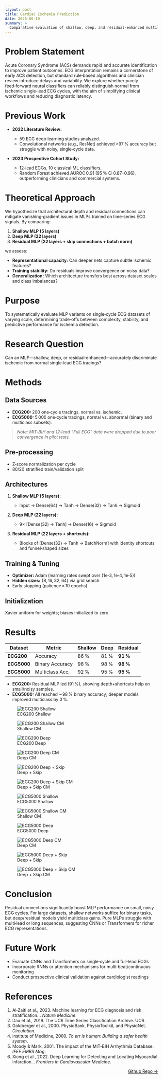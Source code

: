 ```yaml
---
layout: post
title: Cardiac Ischemia Prediction
date: 2025-06-10
summary: >
  Comparative evaluation of shallow, deep, and residual‑enhanced multilayer perceptrons for classifying single‑lead ECG tracings as normal or ischemic.  
---  
```


# Problem Statement  
Acute Coronary Syndrome (ACS) demands rapid and accurate identification to improve patient outcomes. ECG interpretation remains a cornerstone of early ACS detection, but standard rule‑based algorithms and clinician review introduce delays and variability. We explore whether purely feed‑forward neural classifiers can reliably distinguish normal from ischemic single‑lead ECG cycles, with the aim of simplifying clinical workflows and reducing diagnostic latency.

# Previous Work  
- **2022 Literature Review:**
  - 59 ECG deep‑learning studies analyzed.
  - Convolutional networks (e.g., ResNet) achieved >97 % accuracy but struggle with noisy, single‑cycle data.

- **2023 Prospective Cohort Study:**
  - 12‑lead ECGs, 10 classical ML classifiers.
  - Random Forest achieved AUROC 0.91 (95 % CI 0.87–0.96), outperforming clinicians and commercial systems.

# Theoretical Approach
We hypothesize that architectural depth and residual connections can mitigate vanishing‑gradient issues in MLPs trained on time‑series ECG signals. By comparing:

1. **Shallow MLP (5 layers)**
2. **Deep MLP (22 layers)**
3. **Residual MLP (22 layers + skip connections + batch norm)**

we assess:
- **Representational capacity:** Can deeper nets capture subtle ischemic features?
- **Training stability:** Do residuals improve convergence on noisy data?
- **Generalization:** Which architecture transfers best across dataset scales and class imbalances?

# Purpose
To systematically evaluate MLP variants on single‑cycle ECG datasets of varying scale, determining trade‑offs between complexity, stability, and predictive performance for ischemia detection.

# Research Question
Can an MLP—shallow, deep, or residual‑enhanced—accurately discriminate ischemic from normal single‑lead ECG tracings?  

# Methods

## Data Sources
- **ECG200:** 200 one‑cycle tracings, normal vs. ischemic.  
- **ECG5000:** 5 000 one‑cycle tracings, normal vs. abnormal (binary and multiclass subsets).

> *Note: MIT‑BIH and 12‑lead “Full ECG” data were dropped due to poor convergence in pilot tests.*

## Pre‑processing
- Z‑score normalization per cycle  
- 80/20 stratified train/validation split  

## Architectures
1. **Shallow MLP (5 layers):**
   - Input → Dense(64) → Tanh → Dense(32) → Tanh → Sigmoid

2. **Deep MLP (22 layers):**
   - 9× [Dense(32) → Tanh] → Dense(16) → Sigmoid

3. **Residual MLP (22 layers + shortcuts):**
   - Blocks of [Dense(32) → Tanh → BatchNorm] with identity shortcuts and funnel‑shaped sizes

## Training & Tuning
- **Optimizer:** Adam (learning rates swept over {1e‑3, 1e‑4, 1e‑5})  
- **Hidden sizes:** {8, 16, 32, 64} via grid search  
- Early stopping (patience = 10 epochs)

## Initialization
Xavier uniform for weights; biases initialized to zero.

# Results

| Dataset     | Metric          | Shallow | Deep | Residual |
|-------------|-----------------|---------|------|----------|
| **ECG200**  | Accuracy        | 86 %    | 81 % | **91 %** |
| **ECG5000** | Binary Accuracy | 98 %    | 98 % | **98 %** |
| **ECG5000** | Multiclass Acc. | 92 %    | 95 % | **95 %** |

- **ECG200:** Residual MLP led (91 %), showing depth+shortcuts help on small/noisy samples.  
- **ECG5000:** All reached ∼98 % binary accuracy; deeper models improved multiclass by 3 %.

<div class="image-grid">
  <!-- ECG200 -->
  <figure>
    <img src="/assets/ecg200shallow.jpeg" alt="ECG200 Shallow">
    <figcaption>ECG200 Shallow</figcaption>
  </figure>
  <figure>
    <img src="/assets/ecg200shallowcm.jpeg" alt="ECG200 Shallow CM">
    <figcaption>Shallow CM</figcaption>
  </figure>
  <figure>
    <img src="/assets/ecg200deep.jpeg" alt="ECG200 Deep">
    <figcaption>ECG200 Deep</figcaption>
  </figure>
  <figure>
    <img src="/assets/ecg200deepcm.jpeg" alt="ECG200 Deep CM">
    <figcaption>Deep CM</figcaption>
  </figure>
  <figure>
    <img src="/assets/ecg200deepwithsr.jpeg" alt="ECG200 Deep + Skip">
    <figcaption>Deep + Skip</figcaption>
  </figure>
  <figure>
    <img src="/assets/ecg200deepwithsrcm.jpeg" alt="ECG200 Deep + Skip CM">
    <figcaption>Deep + Skip CM</figcaption>
  </figure>

  <!-- ECG5000 -->
  <figure>
    <img src="/assets/ecg5000mcshallow.jpeg" alt="ECG5000 Shallow">
    <figcaption>ECG5000 Shallow</figcaption>
  </figure>
  <figure>
    <img src="/assets/ecg5000mcshallowcm.jpeg" alt="ECG5000 Shallow CM">
    <figcaption>Shallow CM</figcaption>
  </figure>
  <figure>
    <img src="/assets/ecg5000mcdeep.jpeg" alt="ECG5000 Deep">
    <figcaption>ECG5000 Deep</figcaption>
  </figure>
  <figure>
    <img src="/assets/ecg5000mcdeepcm.jpeg" alt="ECG5000 Deep CM">
    <figcaption>Deep CM</figcaption>
  </figure>
  <figure>
    <img src="/assets/ecg5000mcdeepsr.jpeg" alt="ECG5000 Deep + Skip">
    <figcaption>Deep + Skip</figcaption>
  </figure>
  <figure>
    <img src="/assets/ecg5000mcdeepsrcm.jpeg" alt="ECG5000 Deep + Skip CM">
    <figcaption>Deep + Skip CM</figcaption>
  </figure>
</div>


# Conclusion
Residual connections significantly boost MLP performance on small, noisy ECG cycles. For large datasets, shallow networks suffice for binary tasks, but deep/residual models yield multiclass gains. Pure MLPs struggle with multi‑lead or long sequences, suggesting CNNs or Transformers for richer ECG representations.

# Future Work
- Evaluate CNNs and Transformers on single‑cycle and full‑lead ECGs  
- Incorporate RNNs or attention mechanisms for multi‑beat/continuous monitoring  
- Conduct prospective clinical validation against cardiologist readings  

# References
1. Al‑Zaiti et al., 2023. Machine learning for ECG diagnosis and risk stratification… _Nature Medicine_.  
2. Dau et al., 2019. The UCR Time Series Classification Archive. UCR.  
3. Goldberger et al., 2000. PhysioBank, PhysioToolkit, and PhysioNet. _Circulation_.  
4. Institute of Medicine, 2000. _To err is human: Building a safer health system_.  
5. Moody & Mark, 2001. The impact of the MIT‑BIH Arrhythmia Database. _IEEE EMBS Mag_.  
6. Xiong et al., 2022. Deep Learning for Detecting and Locating Myocardial Infarction… _Frontiers in Cardiovascular Medicine_.  

<a href="https://github.com/dmeverly/MLP-on-ECG" style="display: block; text-align:right;" target = "_blank">  Github Repo -> </a>  